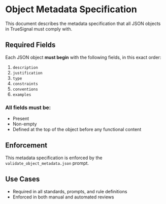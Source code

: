 # Object Metadata Specification

This document describes the metadata specification that all JSON objects in TrueSignal must comply with.

## Required Fields

Each JSON object **must begin** with the following fields, in this exact order:

1. `description`
2. `justification`
3. `type`
4. `constraints`
5. `conventions`
6. `examples`

### All fields must be:
- Present
- Non-empty
- Defined at the top of the object before any functional content

## Enforcement

This metadata specification is enforced by the `validate_object_metadata.json` prompt.

## Use Cases

- Required in all standards, prompts, and rule definitions
- Enforced in both manual and automated reviews
